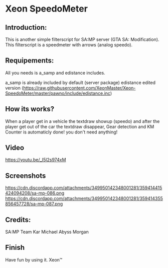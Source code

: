 # Xeon SpeedoMeter

## Introduction:
This is another simple filterscript for SA:MP server (GTA SA: Modification).
This filterscript is a speedmeter with arrows (analog speedo).

## Requipements:

All you needs is a_samp and edistance includes.

a_samp is already included by default (server package)
edistance edited version (https://raw.githubusercontent.com/XeonMaster/Xeon-SpeedoMeter/master/pawno/include/edistance.inc)

## How its works?

When a player get in a vehicle the textdraw showup  (speedo) and after the player get out of the car the textdraw disappear, Gear detection and KM Counter is automaticly done! you don't need anything!

## Video

https://youtu.be/_I5l2s974xM

## Screenshots

https://cdn.discordapp.com/attachments/349950142348001281/359414415424094208/sa-mp-086.png
https://cdn.discordapp.com/attachments/349950142348001281/359414355856457728/sa-mp-087.png

## Credits:

SA:MP Team
Kar
Michael
Abyss Morgan


## Finish

Have fun by using it.
Xeon™
